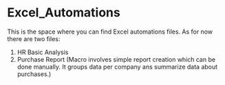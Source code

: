 # Excel_Automations

This is the space where you can find Excel automations files.
As for now there are two files:
1. HR Basic Analysis
2. Purchase Report (Macro involves simple report creation which can be done manually. It groups data per company ans summarize data about purchases.)
